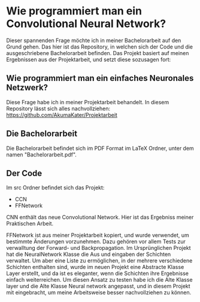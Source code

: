 # Wie programmiert man ein Convolutional Neural Network?

Dieser spannenden Frage möchte ich in meiner Bachelorarbeit auf den Grund gehen.
Das hier ist das Repository, in welchen sich der Code und die ausgeschriebene Bachelorarbeit befinden.
Das Projekt basiert auf meinen Ergebnissen aus der Projektarbeit, und setzt diese sozusagen fort:

## Wie programmiert man ein einfaches Neuronales Netzwerk?

Diese Frage habe ich in meiner Projektarbeit behandelt. 
In diesem Repository lässt sich alles nachvollziehen:
https://github.com/AkumaKater/Projektarbeit

## Die Bachelorarbeit

Die Bachelorarbeit befindet sich im PDF Format im LaTeX Ordner, unter dem namen "Bachelorarbeit.pdf".

## Der Code

Im src Ordner befindet sich das Projekt:
- CCN
- FFNetwork

CNN enthält das neue Convolutional Network. Hier ist das Ergebniss meiner Praktischen Arbeit.

FFNetwork ist aus meiner Projektarbeit kopiert, und wurde verwendet, um bestimmte Änderungen vorzunehmen. 
Dazu gehören vor allem Tests zur verwalltung der Forward- und Backpropagation. Im Ursprünglichen Projekt hat die NeuralNetwork Klasse die Aus und eingaben der Schichten verwaltet. Um aber eine Liste zu ermöglichen, in der mehrere verschiedene Schichten enthalten sind, wurde im neuen Projekt eine Abstracte Klasse Layer erstellt, und da ist es eleganter, wenn die Schichten ihre Ergebnisse einfach weiterreichen. Um diesen Ansatz zu testen habe ich die Alte Klasse layer und die Alte Klasse Neural network angepasst, und in diesem Projekt mit eingebracht, um meine Arbeitsweise besser nachvollziehen zu können.
